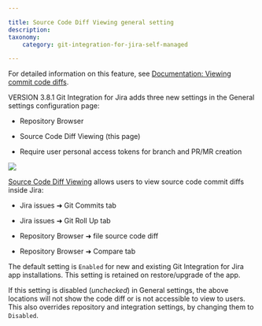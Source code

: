 ```yaml
---

title: Source Code Diff Viewing general setting
description:
taxonomy:
    category: git-integration-for-jira-self-managed

---
```

For detailed information on this feature, see [Documentation: Viewing commit code diffs](/wiki/spaces/GIJDC/pages/1930398768/Viewing+commit+code+diffs).

VERSION 3.8.1 Git Integration for Jira adds three new settings in the General settings configuration page:

*   Repository Browser

*   Source Code Diff Viewing (this page)

*   Require user personal access tokens for branch and PR/MR creation


![](https://bigbrassband.atlassian.net/wiki/download/thumbnails/1947140173/gitserver-gencfg-code-diff.png?version=1&modificationDate=1631802604022&cacheVersion=1&api=v2&width=442&height=90)

[Source Code Diff Viewing](/wiki/spaces/GIJDC/pages/1930398768/Viewing+commit+code+diffs) allows users to view source code commit diffs inside Jira:

*   Jira issues ➜ Git Commits tab

*   Jira issues ➜ Git Roll Up tab

*   Repository Browser ➜ file source code diff

*   Repository Browser ➜ Compare tab



The default setting is `Enabled` for new and existing Git Integration for Jira app installations. This setting is retained on restore/upgrade of the app.

If this setting is disabled (_unchecked_) in General settings, the above locations will not show the code diff or is not accessible to view to users. This also overrides repository and integration settings, by changing them to `Disabled`.

